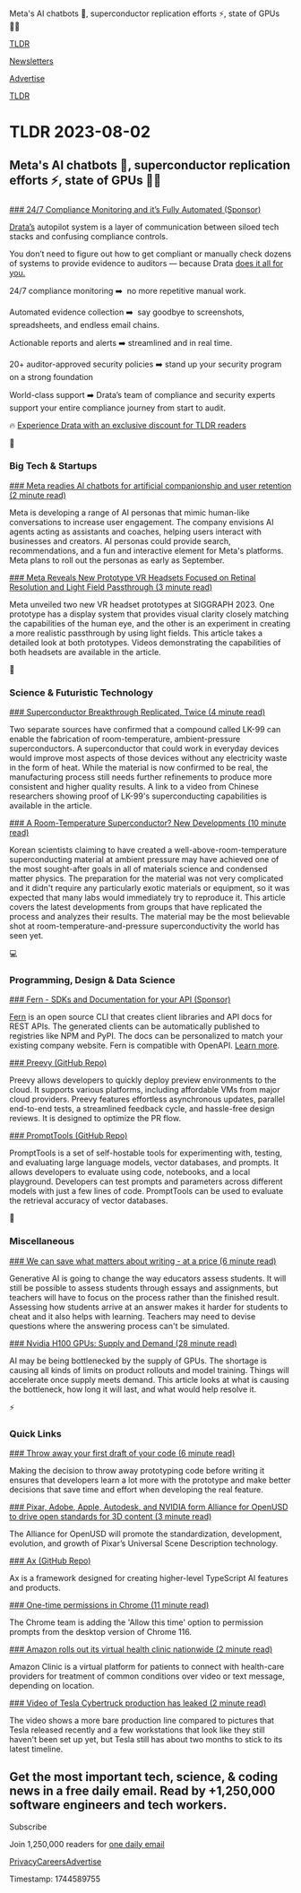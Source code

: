 Meta's AI chatbots 🤖, superconductor replication efforts ⚡, state of GPUs 👨‍💻

[TLDR](/)

[Newsletters](/newsletters)

[Advertise](https://advertise.tldr.tech/)

[TLDR](/)

# TLDR 2023-08-02

## Meta's AI chatbots 🤖, superconductor replication efforts ⚡, state of GPUs 👨‍💻

### 

[### 24/7 Compliance Monitoring and it’s Fully Automated (Sponsor)](https://drata.com/partner/tldr?utm_campaign=DR_cap_tldr_all_sec-it_none_none_AMS_USCA_demo_requestdemo&amp;utm_source=tldr&amp;utm_medium=paidnewsletter&amp;utm_content=request-demo_txt_v1&amp;utm_term=USCA_all_sec-it_none_none)

[Drata’s](https://drata.com/partner/tldr?utm_campaign=DR_cap_tldr_all_sec-it_none_none_AMS_USCA_demo_requestdemo&utm_source=tldr&utm_medium=paidnewsletter&utm_content=request-demo_txt_v1&utm_term=USCA_all_sec-it_none_none) autopilot system is a layer of communication between siloed tech stacks and confusing compliance controls.

You don’t need to figure out how to get compliant or manually check dozens of systems to provide evidence to auditors — because Drata [does it all for you.](https://drata.com/partner/tldr?utm_campaign=DR_cap_tldr_all_sec-it_none_none_AMS_USCA_demo_requestdemo&utm_source=tldr&utm_medium=paidnewsletter&utm_content=request-demo_txt_v1&utm_term=USCA_all_sec-it_none_none)

24/7 compliance monitoring ➡️  no more repetitive manual work.

Automated evidence collection ➡️  say goodbye to screenshots, spreadsheets, and endless email chains.

Actionable reports and alerts ➡️ streamlined and in real time.

20+ auditor-approved security policies ➡️ stand up your security program on a strong foundation

World-class support ➡️ Drata’s team of compliance and security experts support your entire compliance journey from start to audit.

🔥 [Experience Drata with an exclusive discount for TLDR readers](https://drata.com/partner/tldr?utm_campaign=DR_cap_tldr_all_sec-it_none_none_AMS_USCA_demo_requestdemo&utm_source=tldr&utm_medium=paidnewsletter&utm_content=request-demo_txt_v1&utm_term=USCA_all_sec-it_none_none)

📱

### Big Tech & Startups

[### Meta readies AI chatbots for artificial companionship and user retention (2 minute read)](https://arstechnica.com/information-technology/2023/08/meta-readies-ai-chatbots-for-artificial-companionship-and-user-retention/?utm_source=tldrnewsletter)

Meta is developing a range of AI personas that mimic human-like conversations to increase user engagement. The company envisions AI agents acting as assistants and coaches, helping users interact with businesses and creators. AI personas could provide search, recommendations, and a fun and interactive element for Meta's platforms. Meta plans to roll out the personas as early as September.

[### Meta Reveals New Prototype VR Headsets Focused on Retinal Resolution and Light Field Passthrough (3 minute read)](https://www.roadtovr.com/meta-prototype-vr-retinal-resoltion-light-field-passthrough/?utm_source=tldrnewsletter)

Meta unveiled two new VR headset prototypes at SIGGRAPH 2023. One prototype has a display system that provides visual clarity closely matching the capabilities of the human eye, and the other is an experiment in creating a more realistic passthrough by using light fields. This article takes a detailed look at both prototypes. Videos demonstrating the capabilities of both headsets are available in the article.

🚀

### Science & Futuristic Technology

[### Superconductor Breakthrough Replicated, Twice (4 minute read)](https://www.tomshardware.com/news/superconductor-breakthrough-replicated-twice?utm_source=tldrnewsletter)

Two separate sources have confirmed that a compound called LK-99 can enable the fabrication of room-temperature, ambient-pressure superconductors. A superconductor that could work in everyday devices would improve most aspects of those devices without any electricity waste in the form of heat. While the material is now confirmed to be real, the manufacturing process still needs further refinements to produce more consistent and higher quality results. A link to a video from Chinese researchers showing proof of LK-99's superconducting capabilities is available in the article.

[### A Room-Temperature Superconductor? New Developments (10 minute read)](https://www.science.org/content/blog-post/room-temperature-superconductor-new-developments?utm_source=tldrnewsletter)

Korean scientists claiming to have created a well-above-room-temperature superconducting material at ambient pressure may have achieved one of the most sought-after goals in all of materials science and condensed matter physics. The preparation for the material was not very complicated and it didn't require any particularly exotic materials or equipment, so it was expected that many labs would immediately try to reproduce it. This article covers the latest developments from groups that have replicated the process and analyzes their results. The material may be the most believable shot at room-temperature-and-pressure superconductivity the world has seen yet.

💻

### Programming, Design & Data Science

[### Fern - SDKs and Documentation for your API (Sponsor)](https://buildwithfern.typeform.com/to/IcT0TVdk)

[Fern](https://buildwithfern.typeform.com/to/IcT0TVdk) is an open source CLI that creates client libraries and API docs for REST APIs. The generated clients can be automatically published to registries like NPM and PyPI. The docs can be personalized to match your existing company website. Fern is compatible with OpenAPI. [Learn more](https://buildwithfern.typeform.com/to/IcT0TVdk).

[### Preevy (GitHub Repo)](https://github.com/livecycle/preevy?utm_source=tldrnewsletter)

Preevy allows developers to quickly deploy preview environments to the cloud. It supports various platforms, including affordable VMs from major cloud providers. Preevy features effortless asynchronous updates, parallel end-to-end tests, a streamlined feedback cycle, and hassle-free design reviews. It is designed to optimize the PR flow.

[### PromptTools (GitHub Repo)](https://github.com/hegelai/prompttools?utm_source=tldrnewsletter)

PromptTools is a set of self-hostable tools for experimenting with, testing, and evaluating large language models, vector databases, and prompts. It allows developers to evaluate using code, notebooks, and a local playground. Developers can test prompts and parameters across different models with just a few lines of code. PromptTools can be used to evaluate the retrieval accuracy of vector databases.

🎁

### Miscellaneous

[### We can save what matters about writing - at a price (6 minute read)](https://tedunderwood.com/2023/07/31/we-can-save-what-matters-about-writing-at-a-price/?utm_source=tldrnewsletter)

Generative AI is going to change the way educators assess students. It will still be possible to assess students through essays and assignments, but teachers will have to focus on the process rather than the finished result. Assessing how students arrive at an answer makes it harder for students to cheat and it also helps with learning. Teachers may need to devise questions where the answering process can't be simulated.

[### Nvidia H100 GPUs: Supply and Demand (28 minute read)](https://gpus.llm-utils.org/nvidia-h100-gpus-supply-and-demand/?utm_source=tldrnewsletter)

AI may be being bottlenecked by the supply of GPUs. The shortage is causing all kinds of limits on product rollouts and model training. Things will accelerate once supply meets demand. This article looks at what is causing the bottleneck, how long it will last, and what would help resolve it.

⚡

### Quick Links

[### Throw away your first draft of your code (6 minute read)](https://ntietz.com/blog/throw-away-your-first-draft/?utm_source=tldrnewsletter)

Making the decision to throw away prototyping code before writing it ensures that developers learn a lot more with the prototype and make better decisions that save time and effort when developing the real feature.

[### Pixar, Adobe, Apple, Autodesk, and NVIDIA form Alliance for OpenUSD to drive open standards for 3D content (3 minute read)](https://www.apple.com/newsroom/2023/08/pixar-adobe-apple-autodesk-and-nvidia-form-alliance-for-openusd/?utm_source=tldrnewsletter)

The Alliance for OpenUSD will promote the standardization, development, evolution, and growth of Pixar’s Universal Scene Description technology.

[### Ax (GitHub Repo)](https://github.com/axilla-io/ax?utm_source=tldrnewsletter)

Ax is a framework designed for creating higher-level TypeScript AI features and products.

[### One-time permissions in Chrome (11 minute read)](https://developer.chrome.com/en/blog/one-time-permissions/?utm_source=tldrnewsletter)

The Chrome team is adding the 'Allow this time' option to permission prompts from the desktop version of Chrome 116.

[### Amazon rolls out its virtual health clinic nationwide (2 minute read)](https://www.cnbc.com/2023/08/01/amazon-rolls-out-its-virtual-health-clinic-nationwide.html?utm_source=tldrnewsletter)

Amazon Clinic is a virtual platform for patients to connect with health-care providers for treatment of common conditions over video or text message, depending on location.

[### Video of Tesla Cybertruck production has leaked (2 minute read)](https://electrek.co/2023/08/01/video-tesla-cybertruck-production-leak/?utm_source=tldrnewsletter)

The video shows a more bare production line compared to pictures that Tesla released recently and a few workstations that look like they still haven't been set up yet, but Tesla still has about two months to stick to its latest timeline.

## Get the most important tech, science, & coding news in a free daily email. Read by +1,250,000 software engineers and tech workers.

Subscribe

Join 1,250,000 readers for [one daily email](/api/latest/tech)

[Privacy](/privacy)[Careers](https://jobs.ashbyhq.com/tldr.tech)[Advertise](/tech/advertise)

Timestamp: 1744589755